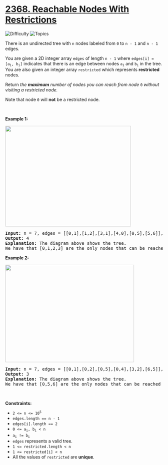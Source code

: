 # [2368. Reachable Nodes With Restrictions](https://leetcode.com/problems/reachable-nodes-with-restrictions)

![Difficulty](https://img.shields.io/badge/Difficulty-Medium-blue.svg) ![Topics](https://img.shields.io/badge/Topics-Array,%20Hash%20Table,%20Tree,%20Depth%20First%20Search,%20Breadth%20First%20Search,%20Graph-orange.svg)
<br/>

<p>There is an undirected tree with <code>n</code> nodes labeled from <code>0</code> to <code>n - 1</code> and <code>n - 1</code> edges.</p>

<p>You are given a 2D integer array <code>edges</code> of length <code>n - 1</code> where <code>edges[i] = [a<sub>i</sub>, b<sub>i</sub>]</code> indicates that there is an edge between nodes <code>a<sub>i</sub></code> and <code>b<sub>i</sub></code> in the tree. You are also given an integer array <code>restricted</code> which represents <strong>restricted</strong> nodes.</p>

<p>Return <em>the <strong>maximum</strong> number of nodes you can reach from node </em><code>0</code><em> without visiting a restricted node.</em></p>

<p>Note that node <code>0</code> will <strong>not</strong> be a restricted node.</p>

<p>&nbsp;</p>
<p><strong class="example">Example 1:</strong></p>
<img alt="" src="https://assets.leetcode.com/uploads/2022/06/15/ex1drawio.png" style="width: 402px; height: 322px;" />
<pre>
<strong>Input:</strong> n = 7, edges = [[0,1],[1,2],[3,1],[4,0],[0,5],[5,6]], restricted = [4,5]
<strong>Output:</strong> 4
<strong>Explanation:</strong> The diagram above shows the tree.
We have that [0,1,2,3] are the only nodes that can be reached from node 0 without visiting a restricted node.
</pre>

<p><strong class="example">Example 2:</strong></p>
<img alt="" src="https://assets.leetcode.com/uploads/2022/06/15/ex2drawio.png" style="width: 412px; height: 312px;" />
<pre>
<strong>Input:</strong> n = 7, edges = [[0,1],[0,2],[0,5],[0,4],[3,2],[6,5]], restricted = [4,2,1]
<strong>Output:</strong> 3
<strong>Explanation:</strong> The diagram above shows the tree.
We have that [0,5,6] are the only nodes that can be reached from node 0 without visiting a restricted node.
</pre>

<p>&nbsp;</p>
<p><strong>Constraints:</strong></p>

<ul>
	<li><code>2 &lt;= n &lt;= 10<sup>5</sup></code></li>
	<li><code>edges.length == n - 1</code></li>
	<li><code>edges[i].length == 2</code></li>
	<li><code>0 &lt;= a<sub>i</sub>, b<sub>i</sub> &lt; n</code></li>
	<li><code>a<sub>i</sub> != b<sub>i</sub></code></li>
	<li><code>edges</code> represents a valid tree.</li>
	<li><code>1 &lt;= restricted.length &lt; n</code></li>
	<li><code>1 &lt;= restricted[i] &lt; n</code></li>
	<li>All the values of <code>restricted</code> are <strong>unique</strong>.</li>
</ul>

